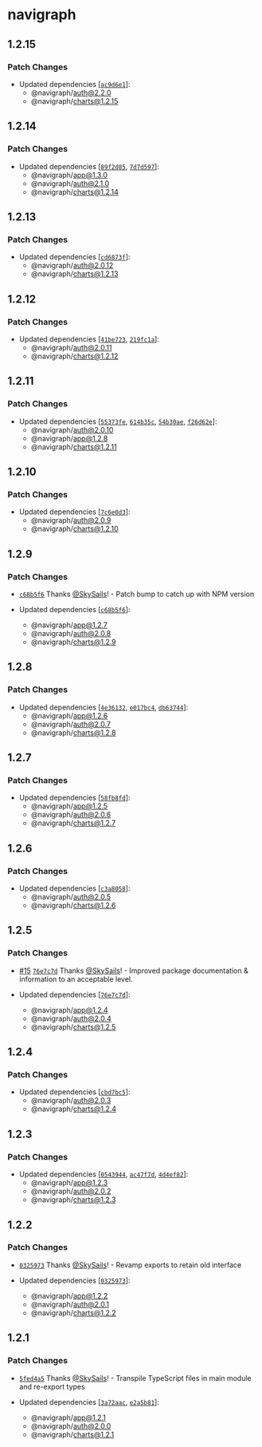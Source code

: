 # navigraph

## 1.2.15

### Patch Changes

- Updated dependencies [[`ac9d6e1`](https://github.com/Navigraph/navigraph-js-sdk/commit/ac9d6e1d241d43b732bef8677993bdc55bc27ac3)]:
  - @navigraph/auth@2.2.0
  - @navigraph/charts@1.2.15

## 1.2.14

### Patch Changes

- Updated dependencies [[`89f2d85`](https://github.com/Navigraph/navigraph-js-sdk/commit/89f2d85f0f6850ea06cfae39cc0c8061ab0bf988), [`7d7d597`](https://github.com/Navigraph/navigraph-js-sdk/commit/7d7d597b502e7e8b0b6a92980f2c3d0b39472cbc)]:
  - @navigraph/app@1.3.0
  - @navigraph/auth@2.1.0
  - @navigraph/charts@1.2.14

## 1.2.13

### Patch Changes

- Updated dependencies [[`cd6873f`](https://github.com/Navigraph/navigraph-js-sdk/commit/cd6873f6faca9de47aca491e62870cba038a184f)]:
  - @navigraph/auth@2.0.12
  - @navigraph/charts@1.2.13

## 1.2.12

### Patch Changes

- Updated dependencies [[`41be723`](https://github.com/Navigraph/navigraph-js-sdk/commit/41be723002f665a7caa888208269f3842cbb6a66), [`219fc1a`](https://github.com/Navigraph/navigraph-js-sdk/commit/219fc1aa2c9b09a4a093568a07a0e21fcc2a2bba)]:
  - @navigraph/auth@2.0.11
  - @navigraph/charts@1.2.12

## 1.2.11

### Patch Changes

- Updated dependencies [[`55373fe`](https://github.com/Navigraph/navigraph-js-sdk/commit/55373fe6caf031f2cd6ff39d638a4c801dc017b4), [`614b35c`](https://github.com/Navigraph/navigraph-js-sdk/commit/614b35c9c77293133180880ca0e7d5bc446e3040), [`54b30ae`](https://github.com/Navigraph/navigraph-js-sdk/commit/54b30ae2fe43958ce25b6b61f0d34c9983b6ca0d), [`f26d62e`](https://github.com/Navigraph/navigraph-js-sdk/commit/f26d62e6401cf27b8557734ecb81b67937738bcc)]:
  - @navigraph/auth@2.0.10
  - @navigraph/app@1.2.8
  - @navigraph/charts@1.2.11

## 1.2.10

### Patch Changes

- Updated dependencies [[`7c6e0d3`](https://github.com/Navigraph/navigraph-js-sdk/commit/7c6e0d3c35986a96c669fe22117cbef75723d7c9)]:
  - @navigraph/auth@2.0.9
  - @navigraph/charts@1.2.10

## 1.2.9

### Patch Changes

- [`c68b5f6`](https://github.com/Navigraph/navigraph-js-sdk/commit/c68b5f609d1026a31019c50a1edca81cca711af9) Thanks [@SkySails](https://github.com/SkySails)! - Patch bump to catch up with NPM version

- Updated dependencies [[`c68b5f6`](https://github.com/Navigraph/navigraph-js-sdk/commit/c68b5f609d1026a31019c50a1edca81cca711af9)]:
  - @navigraph/app@1.2.7
  - @navigraph/auth@2.0.8
  - @navigraph/charts@1.2.9

## 1.2.8

### Patch Changes

- Updated dependencies [[`4e36132`](https://github.com/Navigraph/navigraph-js-sdk/commit/4e36132bdd1a0aae1ef428ff32553c7b656ae85d), [`e017bc4`](https://github.com/Navigraph/navigraph-js-sdk/commit/e017bc45c64fe80e65ed7606747eb6f3d8ca68b1), [`db63744`](https://github.com/Navigraph/navigraph-js-sdk/commit/db637448dfcbefc0ad8d11fc76a18ed2bff8f6b0)]:
  - @navigraph/app@1.2.6
  - @navigraph/auth@2.0.7
  - @navigraph/charts@1.2.8

## 1.2.7

### Patch Changes

- Updated dependencies [[`58fb8fd`](https://github.com/Navigraph/navigraph-js-sdk/commit/58fb8fd8a9da0301a7a67a787f69c83b9ce171a6)]:
  - @navigraph/app@1.2.5
  - @navigraph/auth@2.0.6
  - @navigraph/charts@1.2.7

## 1.2.6

### Patch Changes

- Updated dependencies [[`c3a8058`](https://github.com/Navigraph/navigraph-js-sdk/commit/c3a8058a846c6a79cd9a9af8a01f6598fccf4d06)]:
  - @navigraph/auth@2.0.5
  - @navigraph/charts@1.2.6

## 1.2.5

### Patch Changes

- [#15](https://github.com/Navigraph/navigraph-js-sdk/pull/15) [`76e7c7d`](https://github.com/Navigraph/navigraph-js-sdk/commit/76e7c7d91a6b19d6040dc5b87561e8ecde6a6af2) Thanks [@SkySails](https://github.com/SkySails)! - Improved package documentation & information to an acceptable level.

- Updated dependencies [[`76e7c7d`](https://github.com/Navigraph/navigraph-js-sdk/commit/76e7c7d91a6b19d6040dc5b87561e8ecde6a6af2)]:
  - @navigraph/app@1.2.4
  - @navigraph/auth@2.0.4
  - @navigraph/charts@1.2.5

## 1.2.4

### Patch Changes

- Updated dependencies [[`cbd7bc5`](https://github.com/Navigraph/sdk/commit/cbd7bc5b6df32301fcaa217e221d158b7b268b8d)]:
  - @navigraph/auth@2.0.3
  - @navigraph/charts@1.2.4

## 1.2.3

### Patch Changes

- Updated dependencies [[`0543944`](https://github.com/Navigraph/sdk/commit/0543944fce3a7a1b7824763336e8072d8f3bb17d), [`ac47f7d`](https://github.com/Navigraph/sdk/commit/ac47f7dcdf8fac9365466d1f368fc362bd040ae3), [`4d4ef82`](https://github.com/Navigraph/sdk/commit/4d4ef82f9e285877fbbd57715b9c4be62bb88c71)]:
  - @navigraph/app@1.2.3
  - @navigraph/auth@2.0.2
  - @navigraph/charts@1.2.3

## 1.2.2

### Patch Changes

- [`0325973`](https://github.com/Navigraph/sdk/commit/03259735f5627a6a405d527dd3ed80f0a42311b1) Thanks [@SkySails](https://github.com/SkySails)! - Revamp exports to retain old interface

- Updated dependencies [[`0325973`](https://github.com/Navigraph/sdk/commit/03259735f5627a6a405d527dd3ed80f0a42311b1)]:
  - @navigraph/app@1.2.2
  - @navigraph/auth@2.0.1
  - @navigraph/charts@1.2.2

## 1.2.1

### Patch Changes

- [`5fed4a5`](https://github.com/Navigraph/sdk/commit/5fed4a5cbd80ec9ee7eefc4a81320a44ecb79c12) Thanks [@SkySails](https://github.com/SkySails)! - Transpile TypeScript files in main module and re-export types

- Updated dependencies [[`3a72aac`](https://github.com/Navigraph/sdk/commit/3a72aacd984c8e0ca83e7209e088d57941c72f2e), [`e2a5b81`](https://github.com/Navigraph/sdk/commit/e2a5b819e061ff566ef05fef35a9ef994a035399)]:
  - @navigraph/app@1.2.1
  - @navigraph/auth@2.0.0
  - @navigraph/charts@1.2.1
